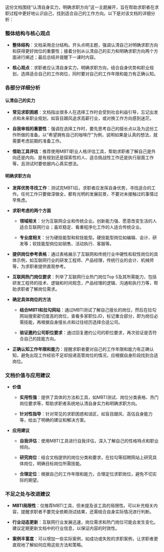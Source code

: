 这份文档围绕“认清自身实力，明确求职方向”这一主题展开，旨在帮助求职者在求职过程中更好地认识自己，找到适合自己的工作方向。以下是对该文档的详细分析：

  

### 整体结构与核心观点

- **整体结构**：文档采用总分结构。开头点明主题，强调认清自己对明确求职方向和获得更好岗位的重要性；接着分别从认清自己的实力和明确求职方向两个方面进行阐述；最后总结并提醒下一课时内容。
    
- **核心观点**：求职者应认清自身实力，明确求职方向，结合自身优势和职业规划，选择适合自己的工作岗位，同时要对自己的工作年限和能力有正确认知。
    

  

### 各部分详细分析

  

#### 认清自己的实力

- **常见求职困惑**：文档指出很多人在选择工作时会受到社会利益引导，忘记出发点和未来职业规划，如盲目跟风追求高薪行业，或对换工作方向感到迷茫。
    
- **自我审视的重要性**：强调在选择工作时，要先思考自己的擅长点以及为这份工作所做的准备。以“希望拥有自己的咖啡厅”为例，说明如果是认真的想法，就需要考虑前期的准备工作。
    
- **借助工具评估**：推荐使用MBTI职业人格评估工具，帮助求职者了解自己是外向还是内向、是有规划还是探索性的人、适合挑战性工作还是执行层面工作等，且测试时要依据内心真实想法。
    

  

#### 明确求职方向

- **发挥优势寻找工作**：测试完MBTI后，求职者应发挥自身优势，寻找适合的工作。任何工作只要做深做全，都有光明的发展前景，不要对未接触过的事情过早焦虑。
    
- **求职考虑的两个方面**
    
    - **领域相关**：分为互联网企业和传统企业。创新能力强、愿意改变生活的人适合互联网行业；喜欢稳定、看重程序化工作的人适合传统企业。
        
    - **专业度相关**：分为硬技能型和软技能型。硬技能型岗位如编辑、会计、研发等；软技能型岗位如销售、活动执行、客服等。
        
- **提供岗位参考表格**：通过表格展示了互联网和传统行业中硬性和软性岗位的具体示例，如互联网行业的研发工程师、产品经理，传统行业的会计、机械师等，为求职者提供直观参考。
    
- **互联网热门岗位要求**：列举了互联网行业热门岗位Top 5及其所需能力，包括研发工程师的技术、逻辑和时间观念，产品经理的逻辑、沟通和执行力等，帮助求职者了解岗位需求。
    
- **确定具体岗位的方法**
    
    - **结合MBTI和拉勾网站**：通过MBTI测试了解自己擅长的岗位，然后在拉勾网站搜索密切度高的岗位，查看多家职位JD，标记重合部分，即为岗位必需技能，再根据自身擅长点和过往经历选择合适公司。
        
    - **验证邀约公司职位要求**：通过回复邀约公司的职位要求，再次验证是否符合自己的技能方向。
        
- **正确认知工作年限和能力**：提醒求职者要对自己的工作年限和能力有正确认知，避免出现工作经验不足却投递高管岗位的情况，应根据自身阶段找到合适岗位。
    

  

### 文档价值与应用建议

- **价值**
    
    - **实用性强**：提供了具体的方法和工具，如MBTI测试、岗位分类表格、热门岗位要求等，帮助求职者系统地认清自身实力和明确求职方向。
        
    - **针对性指导**：针对常见的求职困惑和误区，如盲目跟风、高估自身能力等，给出了明确的建议和解决方案。
        
- **应用建议**
    
    - **自我评估**：使用MBTI工具进行自我评估，深入了解自己的性格特点和职业倾向。
        
    - **研究岗位**：结合文档提供的岗位分类和要求，在拉勾等招聘网站上研究具体岗位，明确目标岗位所需技能。
        
    - **合理定位**：根据自己的工作年限和能力，合理定位求职岗位，避免不切实际的期望。
        

  

### 不足之处与改进建议

- **MBTI局限性**：仅推荐MBTI工具，但未提及该工具的局限性。可以补充相关内容，提醒求职者不要完全依赖测试结果，还需结合自身实际情况进行判断。
    
- **行业动态更新**：互联网行业发展迅速，岗位需求和热门岗位可能会发生变化。建议定期更新文档中的行业信息，以保证内容的时效性。
    
- **案例丰富度**：可以增加一些实际案例，如成功或失败的求职案例，让求职者更直观地了解如何应用这些方法和策略。